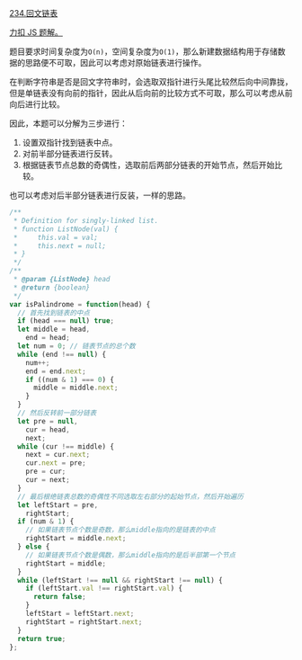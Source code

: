 [234.回文链表]()

[力扣 JS 题解。](https://github.com/GuYueJiaJie/blog/blob/master/%E7%AE%97%E6%B3%95%E4%B8%8E%E6%95%B0%E6%8D%AE%E7%BB%93%E6%9E%84/README.md)

题目要求时间复杂度为`O(n)`，空间复杂度为`O(1)`，那么新建数据结构用于存储数据的思路便不可取，因此可以考虑对原始链表进行操作。

在判断字符串是否是回文字符串时，会选取双指针进行头尾比较然后向中间靠拢，但是单链表没有向前的指针，因此从后向前的比较方式不可取，那么可以考虑从前向后进行比较。

因此，本题可以分解为三步进行：

1. 设置双指针找到链表中点。
2. 对前半部分链表进行反转。
3. 根据链表节点总数的奇偶性，选取前后两部分链表的开始节点，然后开始比较。

也可以考虑对后半部分链表进行反装，一样的思路。

```javascript
/**
 * Definition for singly-linked list.
 * function ListNode(val) {
 *     this.val = val;
 *     this.next = null;
 * }
 */
/**
 * @param {ListNode} head
 * @return {boolean}
 */
var isPalindrome = function(head) {
  // 首先找到链表的中点
  if (head === null) true;
  let middle = head,
    end = head;
  let num = 0; // 链表节点的总个数
  while (end !== null) {
    num++;
    end = end.next;
    if ((num & 1) === 0) {
      middle = middle.next;
    }
  }
  // 然后反转前一部分链表
  let pre = null,
    cur = head,
    next;
  while (cur !== middle) {
    next = cur.next;
    cur.next = pre;
    pre = cur;
    cur = next;
  }
  // 最后根绝链表总数的奇偶性不同选取左右部分的起始节点，然后开始遍历
  let leftStart = pre,
    rightStart;
  if (num & 1) {
    // 如果链表节点个数是奇数，那么middle指向的是链表的中点
    rightStart = middle.next;
  } else {
    // 如果链表节点个数是偶数，那么middle指向的是后半部第一个节点
    rightStart = middle;
  }
  while (leftStart !== null && rightStart !== null) {
    if (leftStart.val !== rightStart.val) {
      return false;
    }
    leftStart = leftStart.next;
    rightStart = rightStart.next;
  }
  return true;
};
```
